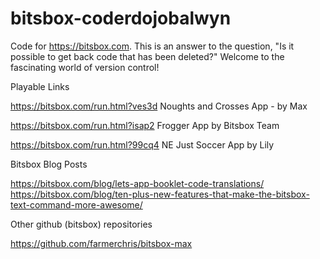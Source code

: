# bitsbox-coderdojobalwyn

Code for https://bitsbox.com. This is an answer to the question, "Is it possible to get back code that has been deleted?" Welcome to the fascinating world of version control!

Playable Links

https://bitsbox.com/run.html?ves3d  Noughts and Crosses App - by Max

https://bitsbox.com/run.html?isap2  Frogger App by Bitsbox Team

https://bitsbox.com/run.html?99cq4  NE Just Soccer App by Lily 



Bitsbox Blog Posts

https://bitsbox.com/blog/lets-app-booklet-code-translations/
https://bitsbox.com/blog/ten-plus-new-features-that-make-the-bitsbox-text-command-more-awesome/



Other github (bitsbox) repositories

https://github.com/farmerchris/bitsbox-max
